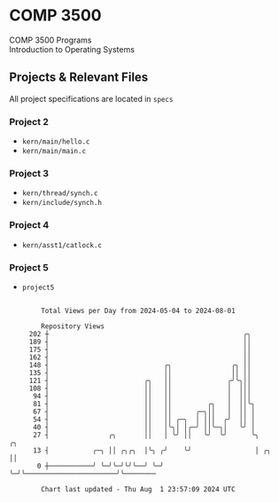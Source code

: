 # COMP 3500
COMP 3500 Programs  
Introduction to Operating Systems  
## Projects & Relevant Files
All project specifications are located in `specs`
### Project 2
- `kern/main/hello.c`
- `kern/main/main.c`
### Project 3
- `kern/thread/synch.c`
- `kern/include/synch.h`
### Project 4
- `kern/asst1/catlock.c`
### Project 5
- `project5`

```

        Total Views per Day from 2024-05-04 to 2024-08-01

        Repository Views
     202 ┼                                                 ╭╮
     189 ┤                                                 ││
     175 ┤                                                 ││
     162 ┤                                                 ││
     148 ┤                             ╭╮               ╭╮ ││
     135 ┤                             ││               ││ ││
     121 ┤                        ╭╮   ││              ╭╯╰╮││
     108 ┤                        ││   ││              │  │││
      94 ┤                        ││   ││              │  │││
      81 ┤                        ││   ││         ╭╮   │  ││╰╮
      67 ┤                        ││   ││      ╭─╮││   │  ││ │
      54 ┤                        ││   ││ ╭─╮  │ │││  ╭╯  ││ │
      40 ┤                        ││   │╰╮│ │╭─╯ ││╰─╮│   ╰╯ │
      27 ┤               ╭╮       ││   │ ╰╯ ││   ╰╯  ╰╯      ╰╮                          ╭╮
      13 ┤           ╭─╮ ││ ╭╮╭╮  │╰╮ ╭╯    ╰╯                │ ╭╮                       ││
       0 ┼───────────╯ ╰─╯╰─╯╰╯╰──╯ ╰─╯                       ╰─╯╰───────────────────────╯╰────────

        Chart last updated - Thu Aug  1 23:57:09 2024 UTC
        
```

